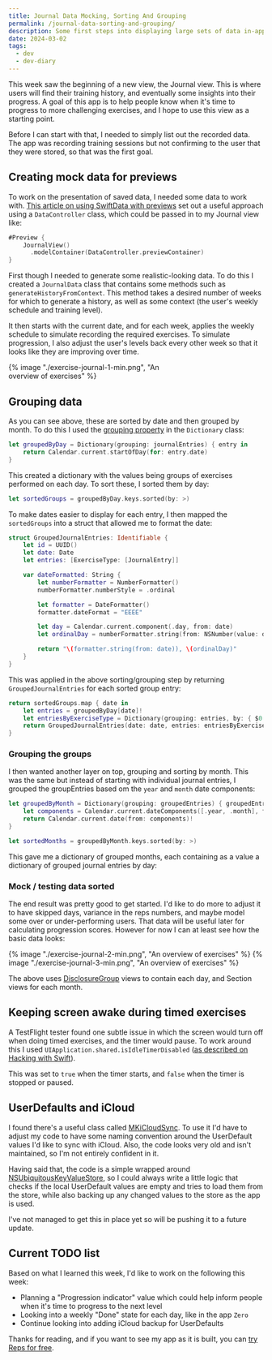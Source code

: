 ```yaml
---
title: Journal Data Mocking, Sorting And Grouping
permalink: /journal-data-sorting-and-grouping/
description: Some first steps into displaying large sets of data in-app
date: 2024-03-02
tags:
  - dev
  - dev-diary
---
```


This week saw the beginning of a new view, the Journal view. This is where users will find their training history, and eventually some insights into their progress. A goal of this app is to help people know when it's time to progress to more challenging exercises, and I hope to use this view as a starting point.

Before I can start with that, I needed to simply list out the recorded data. The app was recording training sessions but not confirming to the user that they were stored, so that was the first goal.

## Creating mock data for previews

To work on the presentation of saved data, I needed some data to work with. [This article on using SwiftData with previews](https://www.hackingwithswift.com/quick-start/swiftdata/how-to-use-swiftdata-in-swiftui-previews) set out a useful approach using a `DataController` class, which could be passed in to my Journal view like:

```swift
#Preview {
    JournalView()
      .modelContainer(DataController.previewContainer)
}
```

First though I needed to generate some realistic-looking data. To do this I created a `JournalData` class that contains some methods such as `generateHistoryFromContext`. This method takes a desired number of weeks for which to generate a history, as well as some context (the user's weekly schedule and training level).

It then starts with the current date, and for each week, applies the weekly schedule to simulate recording the required exercises. To simulate progression, I also adjust the user's levels back every other week so that it looks like they are improving over time.

<div style="max-width: 300px">{% image "./exercise-journal-1-min.png", "An overview of exercises" %}</div>

## Grouping data

As you can see above, these are sorted by date and then grouped by month. To do this I used the [grouping property](https://www.hackingwithswift.com/example-code/language/how-to-group-arrays-using-dictionaries) in the `Dictionary` class:

```swift
let groupedByDay = Dictionary(grouping: journalEntries) { entry in
    return Calendar.current.startOfDay(for: entry.date)
}
```

This created a dictionary with the values being groups of exercises performed on each day. To sort these, I sorted them by day:

```swift
let sortedGroups = groupedByDay.keys.sorted(by: >)
```

To make dates easier to display for each entry, I then mapped the `sortedGroups` into a struct that allowed me to format the date:

```swift
struct GroupedJournalEntries: Identifiable {
    let id = UUID()
    let date: Date
    let entries: [ExerciseType: [JournalEntry]]

    var dateFormatted: String {
        let numberFormatter = NumberFormatter()
        numberFormatter.numberStyle = .ordinal

        let formatter = DateFormatter()
        formatter.dateFormat = "EEEE"

        let day = Calendar.current.component(.day, from: date)
        let ordinalDay = numberFormatter.string(from: NSNumber(value: day)) ?? "\(day)"

        return "\(formatter.string(from: date)), \(ordinalDay)"
    }
}
```

This was applied in the above sorting/grouping step by returning `GroupedJournalEntries` for each sorted group entry:

```swift
return sortedGroups.map { date in
    let entries = groupedByDay[date]!
    let entriesByExerciseType = Dictionary(grouping: entries, by: { $0.exerciseType })
    return GroupedJournalEntries(date: date, entries: entriesByExerciseType)
}
```

### Grouping the groups

I then wanted another layer on top, grouping and sorting by month. This was the same but instead of starting with individual journal entries, I grouped the groupEntries based om the `year` and `month` date components:

```swift
let groupedByMonth = Dictionary(grouping: groupedEntries) { groupedEntry in
    let components = Calendar.current.dateComponents([.year, .month], from: groupedEntry.date)
    return Calendar.current.date(from: components)!
}

let sortedMonths = groupedByMonth.keys.sorted(by: >)
```

This gave me a dictionary of grouped months, each containing as a value a dictionary of grouped journal entries by day:

### Mock / testing data sorted

The end result was pretty good to get started. I'd like to do more to adjust it to have skipped days, variance in the reps numbers, and maybe model some over or under-performing users. That data will be useful later for calculating progression scores. However for now I can at least see how the basic data looks:

<div style="display: flex">
  {% image "./exercise-journal-2-min.png", "An overview of exercises" %}
  {% image "./exercise-journal-3-min.png", "An overview of exercises" %}
</div>

The above uses [DisclosureGroup](https://developer.apple.com/documentation/swiftui/disclosuregroup) views to contain each day, and Section views for each month.

## Keeping screen awake during timed exercises

A TestFlight tester found one subtle issue in which the screen would turn off when doing timed exercises, and the timer would pause. To work around this I used `UIApplication.shared.isIdleTimerDisabled` ([as described on Hacking with Swift](https://www.hackingwithswift.com/example-code/system/how-to-stop-the-screen-from-going-to-sleep)).

This was set to `true` when the timer starts, and `false` when the timer is stopped or paused.

## UserDefaults and iCloud

I found there's a useful class called [MKiCloudSync](https://github.com/MugunthKumar/MKiCloudSync). To use it I'd have to adjust my code to have some naming convention around the UserDefault values I'd like to sync with iCloud. Also, the code looks very old and isn't maintained, so I'm not entirely confident in it.

Having said that, the code is a simple wrapped around [NSUbiquitousKeyValueStore](https://developer.apple.com/documentation/foundation/nsubiquitouskeyvaluestore), so I could always write a little logic that checks if the local UserDefault values are empty and tries to load them from the store, while also backing up any changed values to the store as the app is used.

I've not managed to get this in place yet so will be pushing it to a future update.

## Current TODO list

Based on what I learned this week, I'd like to work on the following this week:

- Planning a "Progression indicator" value which could help inform people when it's time to progress to the next level
- Looking into a weekly "Done" state for each day, like in the app `Zero`
- Continue looking into adding iCloud backup for UserDefaults

Thanks for reading, and if you want to see my app as it is built, you can [try Reps for free]({{metadata.appLink}}).
